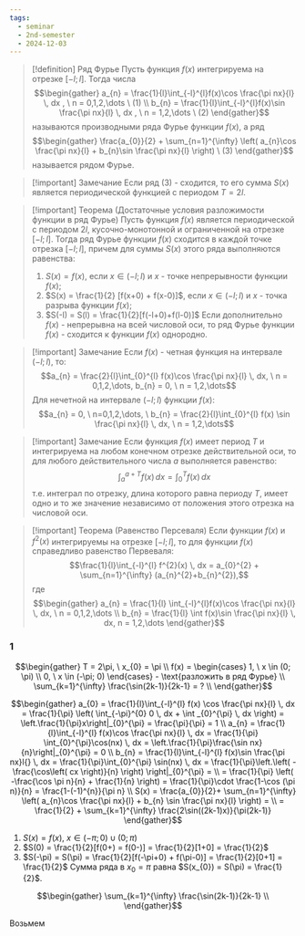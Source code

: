 ```yaml
---
tags:
  - seminar
  - 2nd-semester
  - 2024-12-03
---
```


> [!definition] Ряд Фурье
> Пусть функция $f(x)$ интегрируема на отрезке $[-l; l]$. Тогда числа 
> $$\begin{gather}
a_{n} = \frac{1}{l}\int_{-l}^{l}f(x)\cos \frac{\pi nx}{l} \, dx , \ n = 0,1,2,\dots \ (1) \\
b_{n} = \frac{1}{l}\int_{-l}^{l}f(x)\sin \frac{\pi nx}{l} \, dx , \ n = 1,2,\dots \ (2)
\end{gather}$$
> называются производными ряда Фурье функции $f(x)$, а ряд 
> $$\begin{gather}
\frac{a_{0}}{2} + \sum_{n=1}^{\infty} \left( a_{n}\cos \frac{\pi nx}{l} + b_{n}\sin \frac{\pi nx}{l} \right) \ (3)
\end{gather}$$
> называется рядом Фурье.

> [!important] Замечание
> Если ряд $(3)$ - сходится, то его сумма $S(x)$ является периодической функцией с периодом $T = 2l$.

> [!important] Теорема (Достаточные условия разложимости функции в ряд Фурье)
> Пусть функция $f(x)$ является периодической с периодом $2l$, кусочно-монотонной и ограниченной на отрезке $[-l; l]$. Тогда ряд Фурье функции $f(x)$ сходится в каждой точке отрезка $[-l;l]$, причем для суммы $S(x)$ этого ряда выполняются равенства:
> 1. $S(x) = f(x)$, если $x \in (-l; l)$ и $x$ - точке непрерывности функции $f(x)$;
> 2. $S(x) = \frac{1}{2} [f(x+0) + f(x-0)]$, если $x \in (-l; l)$ и $x$ - точка разрыва функции $f(x)$;
> 3. $S(-l) = S(l) = \frac{1}{2}[f(-l+0)+f(l-0)]$
> Если дополнительно $f(x)$ - непрерывна на всей числовой оси, то ряд Фурье функции $f(x)$ - сходится к функции $f(x)$ однородно.

> [!important] Замечание
> Если $f(x)$ - четная функция на интервале $(-l;l)$, то:
> $$a_{n} = \frac{2}{l}\int_{0}^{l} f(x)\cos \frac{\pi nx}{l} \, dx, \ n = 0,1,2,\dots, b_{n} = 0, \ n = 1,2,\dots$$
> Для нечетной на интервале $(-l;l)$ функции $f(x)$:
> $$a_{n} = 0, \ n=0,1,2,\dots, \ b_{n} = \frac{2}{l}\int_{0}^{l} f(x) \sin \frac{\pi nx}{l} \, dx, \ n = 1,2,\dots$$

> [!important] Замечание
> Если функция $f(x)$ имеет период $T$ и интегрируема на любом конечном отрезке действительной оси, то для любого действительного числа $a$ выполняется равенство:
> $$\int_{a}^{a+T}f(x) \, dx = \int_{0}^{T} f(x) \, dx$$
> т.е. интеграл по отрезку, длина которого равна периоду $T$, имеет одно и то же значение независимо от положения этого отрезка на числовой оси.

> [!important] Теорема (Равенство Персеваля)
> Если функции $f(x)$ и $f^{2}(x)$ интегрируемы на отрезке $[-l;l]$, то для функции $f(x)$ справедливо равенство Первеваля:
> $$\frac{1}{l}\int_{-l}^{l} f^{2}(x) \, dx = a_{0}^{2} + \sum_{n=1}^{\infty} (a_{n}^{2}+b_{n}^{2}),$$
> где 
> $$\begin{gather}
a_{n} = \frac{1}{l} \int_{-l}^{l}f(x)\cos \frac{\pi nx}{l} \, dx, \ n = 0,1,2,\dots \\
b_{n} = \frac{1}{l} \int f(x)\sin \frac{\pi nx}{l} \, dx, n = 1,2,\dots
\end{gather}$$

### 1

$$\begin{gather}
T = 2\pi, \ x_{0} = \pi \\
f(x) = \begin{cases}
1, \ x \in (0; \pi) \\
0, \ x \in (-\pi; 0)
\end{cases} - \text{разложить в ряд Фурье} \\
\sum_{k=1}^{\infty} \frac{\sin(2k-1)}{2k-1} = ? \\
\end{gather}$$

$$\begin{gather}
a_{0} = \frac{1}{l}\int_{-l}^{l} f(x) \cos \frac{\pi nx}{l} \, dx = \frac{1}{\pi} \left( \int_{-\pi}^{0} 0 \, dx + \int _{0}^{\pi} \, dx  \right) = \left.\frac{1}{\pi}x\right|_{0}^{\pi} = \frac{\pi}{\pi} = 1 \\
a_{n} = \frac{1}{l}\int_{-l}^{l} f(x)\cos \frac{\pi nx}{l} \, dx = \frac{1}{\pi} \int_{0}^{\pi}\cos(nx) \, dx  = \left.\frac{1}{\pi}\frac{\sin nx}{n}\right|_{0}^{\pi} = 0 \\
b_{n} = \frac{1}{l}\int_{-l}^{l} f(x)\sin \frac{\pi nx}l{} \, dx = \frac{1}{\pi}\int_{0}^{\pi} \sin(nx) \, dx  = \frac{1}{\pi}\left.\left( -\frac{\cos\left( cx \right)}{n} \right) \right|_{0}^{\pi} = \\
= \frac{1}{\pi} \left( -\frac{\cos \pi n}{n} + \frac{1}{n} \right) = \frac{1}{\pi}\cdot \frac{1-\cos (\pi n)}{n} = \frac{1-(-1)^{n}}{\pi n} \\
S(x) = \frac{a_{0}}{2}+ \sum_{n=1}^{\infty} \left( a_{n}\cos \frac{\pi nx}{l} + b_{n} \sin \frac{\pi nx}{l} \right) = \\
= \frac{1}{2} + \sum_{k=1}^{\infty} \frac{2\sin((2k-1)x)}{\pi(2k-1)}
\end{gather}$$

1. $S(x) = f(x), \ x \in (-\pi;0) \cup (0; \pi)$
2. $S(0) = \frac{1}{2}[f(0+) = f(0-)] = \frac{1}{2}[1+0] = \frac{1}{2}$
3. $S(-\pi) = S(\pi) = \frac{1}{2}[f(-\pi+0) + f(\pi-0)] = \frac{1}{2}[0+1] = \frac{1}{2}$
Сумма ряда в $x_{0} = \pi$ равна $S(x_{0}) = S(\pi) = \frac{1}{2}$.

$$\begin{gather}
\sum_{k=1}^{\infty} \frac{\sin(2k-1)}{2k-1} \\
\end{gather}$$

Возьмем 